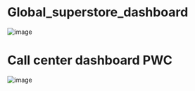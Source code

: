 # Global_superstore_dashboard
![image](https://user-images.githubusercontent.com/102457813/226563746-75f669a3-a31a-4a45-ba15-23a14e99ebeb.png)

# Call center dashboard PWC
![image](https://user-images.githubusercontent.com/102457813/232689916-776e399d-6278-480b-8409-5df88483a84b.png)

